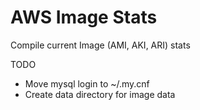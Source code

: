 AWS Image Stats
==============

Compile current Image (AMI, AKI, ARI) stats  

TODO

* Move mysql login to ~/.my.cnf
* Create data directory for image data
